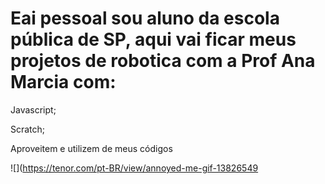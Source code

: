 # Eai pessoal sou aluno da escola pública de SP, aqui vai ficar meus projetos de robotica com a Prof Ana Marcia com:
Javascript;

Scratch;

Aproveitem e utilizem de meus códigos 

![](https://tenor.com/pt-BR/view/annoyed-me-gif-13826549
